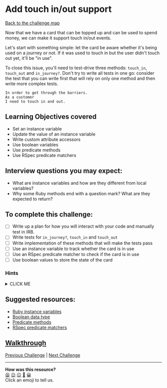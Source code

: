 # Add touch in/out support

[Back to the challenge map](README.md)

Now that we have a card that can be topped up and can be used to spend money, we can make it support touch in/out events.

Let's start with something simple: let the card be aware whether it's being used on a journey or not. If it was used to touch in but the user didn't touch out yet, it'll be "in use".

To close this issue, you'll need to test-drive three methods: `touch_in`, `touch_out` and `in_journey?`. Don't try to write all tests in one go: consider the test that you can write first that will rely on only one method and then write more complex tests.

```
In order to get through the barriers.
As a customer
I need to touch in and out.
```

## Learning Objectives covered
- Set an instance variable
- Update the value of an instance variable
- Write custom attribute accessors
- Use boolean variables
- Use predicate methods
- Use RSpec predicate matchers

## Interview questions you may expect:
- What are instance variables and how are they different from local variables?
- Why some Ruby methods end with a question mark? What are they expected to return?

## To complete this challenge:
- [ ] Write up a plan for how you will interact with your code and manually test in IRB.
- [ ] Write tests for `in_journey?`, `touch_in` and `touch_out`
- [ ] Write implementation of these methods that will make the tests pass
- [ ] Use an instance variable to track whether the card is in use
- [ ] Use an RSpec predicate matcher to check if the card is in use
- [ ] Use boolean values to store the state of the card

### Hints
<details><summary>CLICK ME</summary>
  <ul>
    <li>Remember to move in small steps - dont try to test and implement all three bit of behaviour at one.  Go one at a time</li>
    <li>`in_journey?` will need to return either true or false depending on the current state of the card.  Consider using an instance variable and changing its value on touch in and touch out.</li>
  </ul>
</details>

## Suggested resources:
- [Ruby instance variables](https://rubymonk.com/learning/books/4-ruby-primer-ascent/chapters/45-more-classes/lessons/110-instance-variables)
- [Boolean data type](https://en.wikipedia.org/wiki/Boolean_data_type)
- [Predicate methods](http://pragmati.st/2012/03/24/the-elements-of-ruby-style-predicate-methods/)
- [RSpec predicate matchers](https://www.relishapp.com/rspec/rspec-expectations/v/3-3/docs/built-in-matchers/predicate-matchers)

## [Walkthrough](walkthroughs/08_touch_in_out.md)

[Previous Challenge](07_deducting_money.md) | [Next Challenge](09_min_balance_on_touch_in.md)

<!-- BEGIN GENERATED SECTION DO NOT EDIT -->

---

**How was this resource?**  
[😫](https://airtable.com/shrUJ3t7KLMqVRFKR?prefill_Repository=makersacademy/course&prefill_File=oystercard/08_touch_in_out.md&prefill_Sentiment=😫) [😕](https://airtable.com/shrUJ3t7KLMqVRFKR?prefill_Repository=makersacademy/course&prefill_File=oystercard/08_touch_in_out.md&prefill_Sentiment=😕) [😐](https://airtable.com/shrUJ3t7KLMqVRFKR?prefill_Repository=makersacademy/course&prefill_File=oystercard/08_touch_in_out.md&prefill_Sentiment=😐) [🙂](https://airtable.com/shrUJ3t7KLMqVRFKR?prefill_Repository=makersacademy/course&prefill_File=oystercard/08_touch_in_out.md&prefill_Sentiment=🙂) [😀](https://airtable.com/shrUJ3t7KLMqVRFKR?prefill_Repository=makersacademy/course&prefill_File=oystercard/08_touch_in_out.md&prefill_Sentiment=😀)  
Click an emoji to tell us.

<!-- END GENERATED SECTION DO NOT EDIT -->
